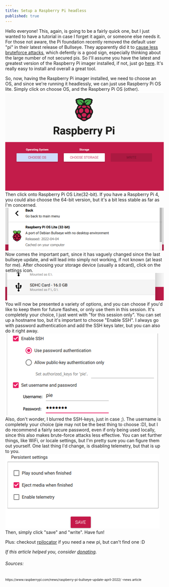 ```yaml
---
title: Setup a Raspberry Pi headless
published: true
---
```


Hello everyone! This, again, is going to be a fairly quick one, but I just wanted to have a tutorial in case I forget it again, or someone else needs it. For those not aware, the Pi foundation recently removed the default user "pi" in their latest release of Bullseye. They apparently did it to [cause less bruteforce attacks](https://www.raspberrypi.com/news/raspberry-pi-bullseye-update-april-2022/), which defently is a good sign, especially thinking about the large number of not secured pis. So I'll assume you have the latest and greatest version of the Raspberry Pi imager installed, if not, just go [here](https://www.raspberrypi.com/software/). It's really easy to install and overall a great tool.<br>

So, now, having the Raspberry Pi imager installed, we need to choose an OS, and since we're running it headlessly, we can just use Raspberry Pi OS lite. Simply click on choose OS, and the Raspberry Pi OS (other).
![rasp_imager](/assets/rasp_imager_home.png) <br>
Then click onto Raspberry Pi OS Lite(32-bit). If you have a Raspberry Pi 4, you could also choose the 64-bit version, but it's a bit less stable as far as I'm concerned.
![choose_os](/assets/choose_rpi_os_lite_32_bit.png) <br>
Now comes the important part, since it has vaguely changed since the last bullseye update, and will lead into simply not working, if not known (at least for me). After choosing your storage device (usually a sdcard), click on the settings icon.
![choose_storage](/assets/choose_storage_sd_card.png) <br>
You will now be presented a variety of options, and you can choose if you'd like to keep them for future flashes, or only use them in this session. It's completely your choice, I just went with "for this session only". You can set up a hostname too, but it's important to choose "Enable SSH".
I always go with password authentication and add the SSH keys later, but you can also do it right away.
![add_user_ssh](/assets/add_user_and_ssh.png) <br>
Also, don't wonder, I blurred the SSH-keys, just in case ;).
The username is completely your choice (pie may not be the best thing to choose :D), but I do recommend a fairly secure password, even if only being used locally, since this also makes brute-force attacks less effective. You can set further things, like WiFi, or locale settings, but I'm pretty sure you can figure them out yourself. One last thing I'd change, is disabling telemetry, but that is up to you.
![disable_tel](/assets/disable_telemetry.png) <br>
Then, simply click "save" and "write". 
Have fun!

Plus: checkout [rpilocator](https://rpilocator.com/) if you need a new pi, but can't find one :D

_If this article helped you, consider [donating](https://blog.shruubo.ml/about)._



###### Sources:
<font size="1">
https://www.raspberrypi.com/news/raspberry-pi-bullseye-update-april-2022/ -news article
</font>